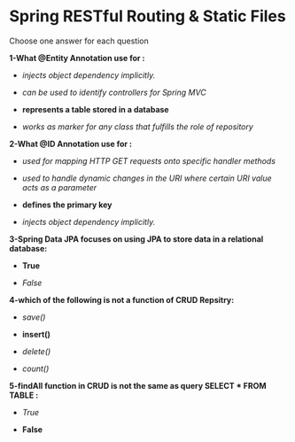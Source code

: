 # Spring RESTful Routing & Static Files

Choose one answer for each question

**1-What @Entity Annotation use for :**

* *injects object dependency implicitly.*

* *can be used to identify controllers for Spring MVC*

* **represents a table stored in a database**

* *works as marker for any class that fulfills the role of repository*

**2-What @ID Annotation use for :**

* *used for mapping HTTP GET requests onto specific handler methods*

* *used to handle dynamic changes in the URI where certain URI value acts as a parameter*

* **defines the primary key**

* *injects object dependency implicitly.*

**3-Spring Data JPA focuses on using JPA to store data in a relational database:**

* **True**

* *False*

**4-which of the following is not a function of CRUD Repsitry:**

* *save()*

* **insert()**

* *delete()*

* *count()*

**5-findAll function in CRUD is not the same as query SELECT * FROM TABLE :**

* *True*

* **False**
